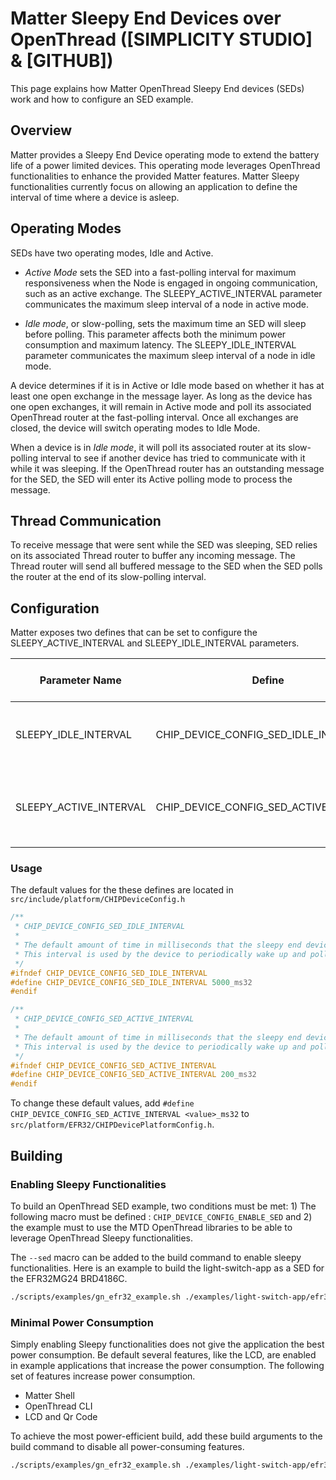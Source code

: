 # Matter Sleepy End Devices over OpenThread ([SIMPLICITY STUDIO] & [GITHUB])

This page explains how Matter OpenThread Sleepy End devices (SEDs) work and how to configure an SED example.

## Overview

Matter provides a Sleepy End Device operating mode to extend the battery life of a power limited devices. This operating mode leverages OpenThread functionalities to enhance the provided Matter features. Matter Sleepy functionalities currently focus on allowing an application to define the interval of time where a device is asleep.

## Operating Modes

SEDs have two operating modes, Idle and Active.

- _Active Mode_ sets the SED into a fast-polling interval for maximum responsiveness when the Node is engaged in ongoing communication, such as an active exchange. The SLEEPY_ACTIVE_INTERVAL parameter communicates the maximum sleep interval of a node in active mode.

- _Idle mode_, or slow-polling, sets the maximum time an SED will sleep before polling. This parameter affects both the minimum power consumption and maximum latency. The SLEEPY_IDLE_INTERVAL parameter communicates the maximum sleep interval of a node in idle mode.

A device determines if it is in Active or Idle mode based on whether it has at least one open exchange in the message layer. As long as the device has one open exchanges, it will remain in Active mode and poll its associated OpenThread router at the fast-polling interval. Once all exchanges are closed, the device will switch operating modes to Idle Mode.

When a device is in _Idle mode_, it will poll its associated router at its slow-polling interval to see if another device has tried to communicate with it while it was sleeping. If the OpenThread router has an outstanding message for the SED, the SED will enter its Active polling mode to process the message.

## Thread Communication

To receive message that were sent while the SED was sleeping, SED relies on its associated Thread router to buffer any incoming message. The Thread router will send all buffered message to the SED when the SED polls the router at the end of its slow-polling interval.

## Configuration

Matter exposes two defines that can be set to configure the SLEEPY_ACTIVE_INTERVAL and SLEEPY_IDLE_INTERVAL parameters. 

| Parameter Name | Define | Description | Default Value | Maximum allowed Value |
| - | - | - | - | - |
| SLEEPY_IDLE_INTERVAL | CHIP_DEVICE_CONFIG_SED_IDLE_INTERVAL | Maximum node sleep interval when in idle mode. | 5000 ms | <= 1 hour|
| SLEEPY_ACTIVE_INTERVAL | CHIP_DEVICE_CONFIG_SED_ACTIVE_INTERVAL | Maximum node sleep interval of when in active mode. | 200 ms | <= 1 hour|

### Usage

The default values for the these defines are located in `src/include/platform/CHIPDeviceConfig.h`

```c++
/**
 * CHIP_DEVICE_CONFIG_SED_IDLE_INTERVAL
 *
 * The default amount of time in milliseconds that the sleepy end device will use as an idle interval.
 * This interval is used by the device to periodically wake up and poll the data in the idle mode.
 */
#ifndef CHIP_DEVICE_CONFIG_SED_IDLE_INTERVAL
#define CHIP_DEVICE_CONFIG_SED_IDLE_INTERVAL 5000_ms32
#endif

/**
 * CHIP_DEVICE_CONFIG_SED_ACTIVE_INTERVAL
 *
 * The default amount of time in milliseconds that the sleepy end device will use as an active interval.
 * This interval is used by the device to periodically wake up and poll the data in the active mode.
 */
#ifndef CHIP_DEVICE_CONFIG_SED_ACTIVE_INTERVAL
#define CHIP_DEVICE_CONFIG_SED_ACTIVE_INTERVAL 200_ms32
#endif
```
To change these default values, add `#define CHIP_DEVICE_CONFIG_SED_ACTIVE_INTERVAL <value>_ms32` to `src/platform/EFR32/CHIPDevicePlatformConfig.h`.

## Building 

### Enabling Sleepy Functionalities

To build an OpenThread SED example, two conditions must be met: 1) The following macro must be defined : `CHIP_DEVICE_CONFIG_ENABLE_SED` and 2) the example must to use the MTD OpenThread libraries to be able to leverage OpenThread Sleepy functionalities.

The `--sed` macro can be added to the build command to enable sleepy functionalities. Here is an example to build the light-switch-app as a SED for the EFR32MG24 BRD4186C.

```bash
./scripts/examples/gn_efr32_example.sh ./examples/light-switch-app/efr32/ ./out/light-switch-app_SED BRD4186C --sed
```

### Minimal Power Consumption

Simply enabling Sleepy functionalities does not give the application the best power consumption. Be default several features, like the LCD, are enabled in example applications that increase the power consumption. The following set of features increase power consumption.

- Matter Shell
- OpenThread CLI
- LCD and Qr Code

To achieve the most power-efficient build, add these build arguments to the build command to disable all power-consuming features.

```bash
./scripts/examples/gn_efr32_example.sh ./examples/light-switch-app/efr32/ ./out/light-switch-app_SED BRD4186C --sed chip_build_libshell=false enable_openthread_cli=false show_qr_code=false disable_lcd=true
```